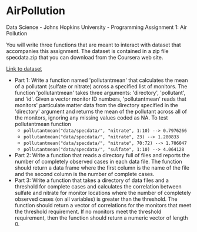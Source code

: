 # AirPollution
Data Science - Johns Hopkins University - Programming Assignment 1: Air Pollution

You will write three functions that are meant to interact with dataset that accompanies this assignment. The dataset is contained in a zip file specdata.zip that you can download from the Coursera web site.

[Link to dataset](https://d396qusza40orc.cloudfront.net/rprog%2Fdata%2Fspecdata.zip)

* Part 1: Write a function named 'pollutantmean' that calculates the mean of a pollutant (sulfate or nitrate) across a specified list of monitors. The function 'pollutantmean' takes three arguments: 'directory', 'pollutant', and 'id'. Given a vector monitor ID numbers, 'pollutantmean' reads that monitors' particulate matter data from the directory specified in the 'directory' argument and returns the mean of the pollutant across all of the monitors, ignoring any missing values coded as NA. To test pollutantmean function
  - `pollutantmean("data/specdata/", "nitrate", 1:10) --> 0.7976266`
  - `pollutantmean("data/specdata/", "nitrate", 23) --> 1.280833`
  - `pollutantmean("data/specdata/", "nitrate", 70:72) --> 1.706047`
  - `pollutantmean("data/specdata/", "sulfate", 1:10) --> 4.064128`
* Part 2: Write a function that reads a directory full of files and reports the number of completely observed cases in each data file. The function should return a data frame where the first column is the name of the file and the second column is the number of complete cases. 
* Part 3: Write a function that takes a directory of data files and a threshold for complete cases and calculates the correlation between sulfate and nitrate for monitor locations where the number of completely observed cases (on all variables) is greater than the threshold. The function should return a vector of correlations for the monitors that meet the threshold requirement. If no monitors meet the threshold requirement, then the function should return a numeric vector of length 0.

